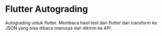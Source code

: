 # Flutter Autograding

Autograding untuk flutter. Membaca hasil test dari flutter dan transform ke JSON yang bisa dibaca manusya dan dikirim ke API.

